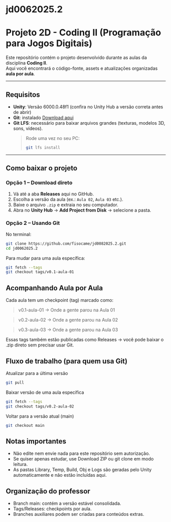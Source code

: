 # jd0062025.2

# Projeto 2D - Coding II (Programação para Jogos Digitais)

Este repositório contém o projeto desenvolvido durante as aulas da disciplina **Coding II**.  
Aqui você encontrará o código-fonte, assets e atualizações organizadas **aula por aula**.

---

## Requisitos

- **Unity**: Versão 6000.0.48f1 (confira no Unity Hub a versão correta antes de abrir)  
- **Git**: instalado [Download aqui](https://git-scm.com/downloads)  
- **Git LFS**: necessário para baixar arquivos grandes (texturas, modelos 3D, sons, vídeos).  
  > Rode uma vez no seu PC:  
  > ```bash
  > git lfs install
  > ```

---

## Como baixar o projeto

### Opção 1 – Download direto
1. Vá até a aba **Releases** aqui no GitHub.  
2. Escolha a versão da aula (ex.: `Aula 02`, `Aula 03` etc.).  
3. Baixe o arquivo `.zip` e extraia no seu computador.  
4. Abra no **Unity Hub** → **Add Project from Disk** → selecione a pasta.

### Opção 2 – Usando Git

No terminal:
```bash
git clone https://github.com/fisocame/jd0082025.2.git
cd jd0062025.2
```

Para mudar para uma aula específica:

```bash
git fetch --tags
git checkout tags/v0.1-aula-01
```

## **Acompanhando Aula por Aula**

Cada aula tem um checkpoint (tag) marcado como:

> v0.1-aula-01 → Onde a gente parou na Aula 01

> v0.2-aula-02 → Onde a gente parou na Aula 02

> v0.3-aula-03 → Onde a gente parou na Aula 03

Essas tags também estão publicadas como Releases → você pode baixar o .zip direto sem precisar usar Git.

## **Fluxo de trabalho (para quem usa Git)**

Atualizar para a última versão
```bash
git pull
```
Baixar versão de uma aula específica
```bash
git fetch --tags
git checkout tags/v0.2-aula-02
```
Voltar para a versão atual (main)
```bash
git checkout main
```

## **Notas importantes**

- Não edite nem envie nada para este repositório sem autorização.
- Se quiser apenas estudar, use Download ZIP ou git clone em modo leitura.
- As pastas Library, Temp, Build, Obj e Logs são geradas pelo Unity automaticamente e não estão incluídas aqui.

## **Organização do professor**

- Branch main: contém a versão estável consolidada.
- Tags/Releases: checkpoints por aula.
- Branches auxiliares podem ser criadas para conteúdos extras.

